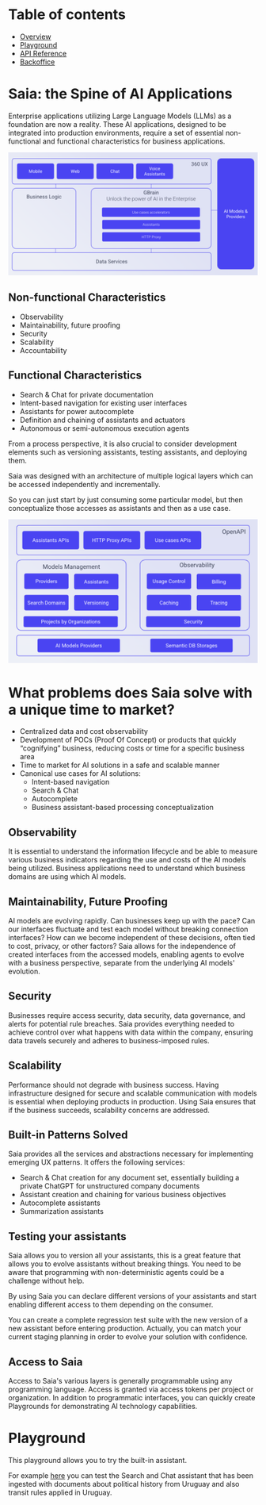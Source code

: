 Table of contents
=================

* [Overview](#Saia-the-ai-brain-for-your-enterprise-applications)
* [Playground](#playground)
* [API Reference](docs/APIReference.md)
* [Backoffice](docs/Backoffice.md)


# Saia: the Spine of AI  Applications

Enterprise applications utilizing Large Language Models (LLMs) as a foundation are now a reality. These AI applications, designed to be integrated into production environments, require a set of essential non-functional and functional characteristics for business applications. 

![image](saia-docs/assets/images/GBrain-Architecture.png)

## Non-functional Characteristics 
- Observability 
- Maintainability, future proofing 
- Security 
- Scalability
- Accountability

## Functional Characteristics 
- Search & Chat for private documentation 
- Intent-based navigation for existing user interfaces 
- Assistants for power autocomplete 
- Definition and chaining of assistants and actuators 
- Autonomous or semi-autonomous execution agents 

From a process perspective, it is also crucial to consider development elements such as versioning assistants, testing assistants, and deploying them. 

Saia was designed with an architecture of multiple logical layers which can be accessed independently and incrementally.

So you can just start by just consuming some particular model, but then conceptualize those accesses as assistants and then as a use case.

![image](saia-docs/assets/images/GBrain-FunctionalCharacteristics.png)

# What problems does Saia solve with a unique time to market? 

+ Centralized data and cost observability 
+ Development of POCs (Proof Of Concept) or products that quickly “cognifying” business, reducing costs or time for a specific business area 
+ Time to market for AI solutions in a safe and scalable manner 
+ Canonical use cases for AI solutions: 
  - Intent-based navigation 
  - Search & Chat 
  - Autocomplete 
  - Business assistant-based processing conceptualization 

## Observability 

It is essential to understand the information lifecycle and be able to measure various business indicators regarding the use and costs of the AI models being utilized. 
Business applications need to understand which business domains are using which AI models. 

## Maintainability, Future Proofing 

AI models are evolving rapidly. Can businesses keep up with the pace? Can our interfaces fluctuate and test each model without breaking connection interfaces? How can we become independent of these decisions, often tied to cost, privacy, or other factors? 
Saia allows for the independence of created interfaces from the accessed models, enabling agents to evolve with a business perspective, separate from the underlying AI models' evolution. 

## Security 

Businesses require access security, data security, data governance, and alerts for potential rule breaches. Saia provides everything needed to achieve control over what happens with data within the company, ensuring data travels securely and adheres to business-imposed rules. 

## Scalability 

Performance should not degrade with business success. Having infrastructure designed for secure and scalable communication with models is essential when deploying products in production. Using Saia ensures that if the business succeeds, scalability concerns are addressed. 

## Built-in Patterns Solved 

Saia provides all the services and abstractions necessary for implementing emerging UX patterns. It offers the following services: 

- Search & Chat creation for any document set, essentially building a private ChatGPT for unstructured company documents 
- Assistant creation and chaining for various business objectives 
- Autocomplete assistants 
- Summarization assistants 

## Testing your assistants

Saia allows you to version all your assistants, this is a great feature that allows you to evolve assistants without breaking things.
You need to be aware that programming with non-deterministic agents could be a challenge without help.

By using Saia you can declare different versions of your assistants and start enabling different access to them depending on the consumer.

You can create a complete regression test suite with the new version of a new assistant before entering production. Actually, you can match your current staging planning in order to evolve your solution with confidence.

## Access to Saia 

Access to Saia's various layers is generally programmable using any programming language. Access is granted via access tokens per project or organization. 
In addition to programmatic interfaces, you can quickly create Playgrounds for demonstrating AI technology capabilities. 

# Playground

This playground allows you to try the built-in assistant. 

For example [here](https://apps-angular.genexus.com/Id5902578315db0d0929d5bab63eb6ff79/Chat_ChatPanel/Chat/ChatPanel-Level_Detail) you can test the Search and Chat assistant that has been ingested with documents about political history from Uruguay and also transit rules applied in Uruguay.
